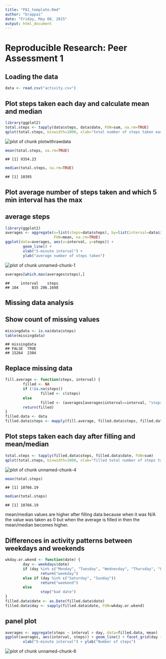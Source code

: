 ```yaml
---
title: "PA1_template.Rmd"
author: "brappai"
date: "Friday, May 08, 2015"
output: html_document
---
```


# Reproducible Research: Peer Assessment 1

## Loading the data

```r
data <- read.csv("activity.csv")
```
 
## Plot steps taken each day and calculate mean and median

```r
library(ggplot2)
total.steps <- tapply(data$steps, data$date, FUN=sum, na.rm=TRUE)
qplot(total.steps, binwidth=1000, xlab="total number of steps taken each day")
```

![plot of chunk plotwithrawdata](figure/plotwithrawdata-1.png) 

```r
mean(total.steps, na.rm=TRUE)
```

```
## [1] 9354.23
```

```r
median(total.steps, na.rm=TRUE)
```

```
## [1] 10395
```

## Plot average number of steps taken and which 5 min interval has the max
## average steps


```r
library(ggplot2)
averages <- aggregate(x=list(steps=data$steps), by=list(interval=data$interval),
                      FUN=mean, na.rm=TRUE)
ggplot(data=averages, aes(x=interval, y=steps)) +
        geom_line() +
        xlab("5-minute interval") +
        ylab("average number of steps taken")
```

![plot of chunk unnamed-chunk-1](figure/unnamed-chunk-1-1.png) 

```r
averages[which.max(averages$steps),]
```

```
##     interval    steps
## 104      835 206.1698
```
## Missing data analysis
## Show count of missing values

```r
missingdata <- is.na(data$steps)
table(missingdata)
```

```
## missingdata
## FALSE  TRUE 
## 15264  2304
```
## Replace missing data

```r
fill.average <- function(steps, interval) {
        filled <- NA
        if (!is.na(steps))
                filled <- c(steps)
        else
                filled <- (averages[averages$interval==interval, "steps"])
        return(filled)
}
filled.data <- data
filled.data$steps <- mapply(fill.average, filled.data$steps, filled.data$interval)
```

## Plot steps taken each day after filling and mean/median

```r
total.steps <- tapply(filled.data$steps, filled.data$date, FUN=sum)
qplot(total.steps, binwidth=1000, xlab="filled total number of steps taken each day")
```

![plot of chunk unnamed-chunk-4](figure/unnamed-chunk-4-1.png) 

```r
mean(total.steps)
```

```
## [1] 10766.19
```

```r
median(total.steps)
```

```
## [1] 10766.19
```

mean/median values are higher after filling data because when it was N/A the value was taken as 0 but when the average is filled in then the mean/median becomes higher.

## Differences in activity patterns between weekdays and weekends

```r
wkday.or.wkend <- function(date) {
        day <- weekdays(date)
        if (day %in% c("Monday", "Tuesday", "Wednesday", "Thursday", "Friday"))
                return("weekday")
        else if (day %in% c("Saturday", "Sunday"))
                return("weekend")
        else
                stop("bad date")
}
filled.data$date <- as.Date(filled.data$date)
filled.data$day <- sapply(filled.data$date, FUN=wkday.or.wkend)
```


## panel plot

```r
averages <- aggregate(steps ~ interval + day, data=filled.data, mean)
ggplot(averages, aes(interval, steps)) + geom_line() + facet_grid(day ~ .) +
        xlab("5-minute interval") + ylab("Number of steps")
```

![plot of chunk unnamed-chunk-6](figure/unnamed-chunk-6-1.png) 
